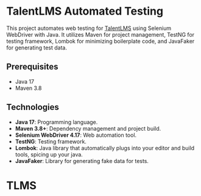 # TalentLMS Automated Testing

This project automates web testing for [TalentLMS](https://www.talentlms.com/) using Selenium WebDriver with Java. It utilizes Maven for project management, TestNG for testing framework, Lombok for minimizing boilerplate code, and JavaFaker for generating test data.

## Prerequisites

- Java 17
- Maven 3.8
## Technologies

- **Java 17**: Programming language.
- **Maven 3.8+**: Dependency management and project build.
- **Selenium WebDriver 4.17**: Web automation tool.
- **TestNG**: Testing framework.
- **Lombok**: Java library that automatically plugs into your editor and build tools, spicing up your java.
- **JavaFaker**: Library for generating fake data for tests.

# TLMS
